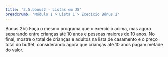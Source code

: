 ```yaml
---
title: '3.5.bonus2 - Listas em JS'
breadcrumb: 'Módulo 1 > Lista 1 > Execício Bônus 2'
---
```


Bonus 2☠) Faça o mesmo programa que o exercício acima, mas agora separando entre crianças até 10 anos e pessoas maiores de 10 anos. No final, mostre o total de crianças e adultos na lista de casamento e o preço total do buffet, considerando agora que crianças até 10 anos pagam metade do valor.
